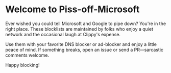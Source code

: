 # Welcome to Piss-off-Microsoft

Ever wished you could tell Microsoft and Google to pipe down? You're in the right place. These blocklists are maintained by folks who enjoy a quiet network and the occasional laugh at Clippy's expense.

Use them with your favorite DNS blocker or ad-blocker and enjoy a little peace of mind. If something breaks, open an issue or send a PR—sarcastic comments welcome.

Happy blocking!
